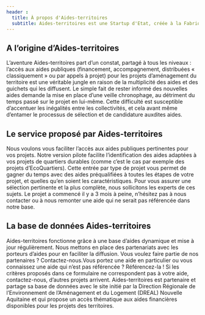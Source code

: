 ```yaml
---
header :
  title: À propos d'Aides-territoires
  subtitle: Aides-territoires est une Startup d'Etat, créée à la Fabrique Numérique des Ministères de la Cohésion des Territoires et de la Transition Ecologique et Solidaire
---
```


## A l’origine d’Aides-territoires

L’aventure Aides-territoires part d’un constat, partagé à tous les niveaux : l’accès aux aides publiques (financement, accompagnement, distribuées « classiquement » ou par appels à projet) pour les projets d’aménagement du territoire est une véritable jungle en raison de la multiplicité des aides et des guichets qui les diffusent. Le simple fait de rester informé des nouvelles aides demande la mise en place d’une veille chronophage, au détriment du temps passé sur le projet en lui-même. Cette difficulté est susceptible d’accentuer les inégalités entre les collectivités, et cela avant même d’entamer le processus de sélection et de candidature auxdites aides.

## Le service proposé par Aides-territoires

Nous voulons vous faciliter l’accès aux aides publiques pertinentes pour vos projets. Notre version pilote facilite l’identification des aides adaptées à vos projets de quartiers durables (comme c’est le cas par exemple des projets d’EcoQuartiers). Cette entrée par type de projet vous permet de gagner du temps avec des aides préqualifiées à toutes les étapes de votre projet, et quelles qu’en soient les caractéristiques. Pour vous assurer une sélection pertinente et la plus complète, nous sollicitons les experts de ces sujets. Le projet a commencé il y a 3 mois à peine, n’hésitez pas à nous contacter ou à nous remonter une aide qui ne serait pas référencée dans notre base.

## La base de données Aides-territoires

Aides-territoires fonctionne grâce à une base d’aides dynamique et mise à jour régulièrement. Nous mettons en place des partenariats avec les porteurs d’aides pour en faciliter la diffusion. Vous voulez faire partie de nos partenaires ? Contactez-nous.Vous portez une aide en particulier ou vous connaissez une aide qui n’est pas référencée ? Référencez-la ! Si les critères proposés dans ce formulaire ne correspondent pas à votre aide, contactez-nous, d’autres projets arrivent. Aides-territoires est partenaire et partage sa base de données avec le site initié par la Direction Régionale de l’Environnement de l’Aménagement et du Logement (DREAL) Nouvelle Aquitaine et qui propose un accès thématique aux aides financières disponibles pour les projets des territoires.
